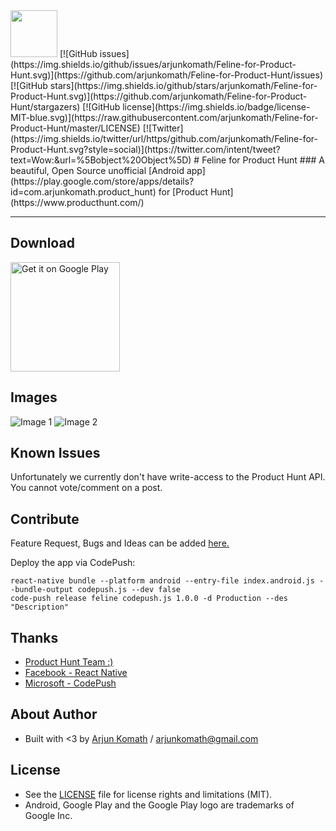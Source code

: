 <img src="https://lh3.googleusercontent.com/MCoiCCwUan0dxzqRR_Mrr7kO308roYdI2aTsIpUGYWzUmpJT1-R2_J04weQKFEd3Mg=w300-rw" width="75">
[![GitHub issues](https://img.shields.io/github/issues/arjunkomath/Feline-for-Product-Hunt.svg)](https://github.com/arjunkomath/Feline-for-Product-Hunt/issues)
[![GitHub stars](https://img.shields.io/github/stars/arjunkomath/Feline-for-Product-Hunt.svg)](https://github.com/arjunkomath/Feline-for-Product-Hunt/stargazers)
[![GitHub license](https://img.shields.io/badge/license-MIT-blue.svg)](https://raw.githubusercontent.com/arjunkomath/Feline-for-Product-Hunt/master/LICENSE)
[![Twitter](https://img.shields.io/twitter/url/https/github.com/arjunkomath/Feline-for-Product-Hunt.svg?style=social)](https://twitter.com/intent/tweet?text=Wow:&url=%5Bobject%20Object%5D)
# Feline for Product Hunt
### A beautiful, Open Source unofficial [Android app](https://play.google.com/store/apps/details?id=com.arjunkomath.product_hunt) for [Product Hunt](https://www.producthunt.com/)

----------
## Download
<a href="https://play.google.com/store/apps/details?id=com.arjunkomath.product_hunt&utm_source=global_co&utm_medium=prtnr&utm_content=Mar2515&utm_campaign=PartBadge&pcampaignid=MKT-AC-global-none-all-co-pr-py-PartBadges-Oct1515-1"><img alt="Get it on Google Play" src="https://play.google.com/intl/en_us/badges/images/apps/en-play-badge.png" width="175" /></a>

## Images
![Image 1](https://lh3.googleusercontent.com/T69SCGNcRWVKR1btjARZv_0AFsDOEwSmLKOeLWOABmvs7H3Ibmz7h6LdJwwdyKL7KCqE=h310-rw) ![Image 2](https://lh3.googleusercontent.com/bWdoMQegQB7e7gf83tiyRL2qZQRMWdmgzR2Qtq4OuyRVncMzwl5v7DMhEO9IxZPKIWQ=h310-rw)

## Known Issues
Unfortunately we currently don't have write-access to the Product Hunt API. You cannot vote/comment on a post.

## Contribute
Feature Request, Bugs and Ideas can be added [here.](https://github.com/arjunkomath/Feline-for-Product-Hunt/issues)

Deploy the app via CodePush:
```
react-native bundle --platform android --entry-file index.android.js --bundle-output codepush.js --dev false
code-push release feline codepush.js 1.0.0 -d Production --des "Description"
```
## Thanks
* [Product Hunt Team :)](https://www.producthunt.com/about)
* [Facebook - React Native](https://facebook.github.io/react-native/)
* [Microsoft - CodePush](http://microsoft.github.io/code-push/)

## About Author
* Built with <3 by [Arjun Komath](https://twitter.com/arjunz) / [arjunkomath@gmail.com](mailto:arjunkomath@gmail.com)

## License
- See the [LICENSE](https://github.com/arjunkomath/Feline-for-Product-Hunt/blob/master/LICENSE) file for license rights and limitations (MIT).
- Android, Google Play and the Google Play logo are trademarks of Google Inc.
